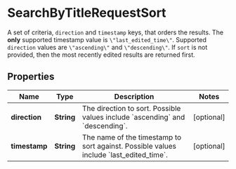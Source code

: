 

# SearchByTitleRequestSort

A set of criteria, `direction` and `timestamp` keys, that orders the results. The **only** supported timestamp value is `\"last_edited_time\"`. Supported `direction` values are `\"ascending\"` and `\"descending\"`. If `sort` is not provided, then the most recently edited results are returned first.

## Properties

| Name | Type | Description | Notes |
|------------ | ------------- | ------------- | -------------|
|**direction** | **String** | The direction to sort. Possible values include &#x60;ascending&#x60; and &#x60;descending&#x60;. |  [optional] |
|**timestamp** | **String** | The name of the timestamp to sort against. Possible values include &#x60;last_edited_time&#x60;. |  [optional] |



